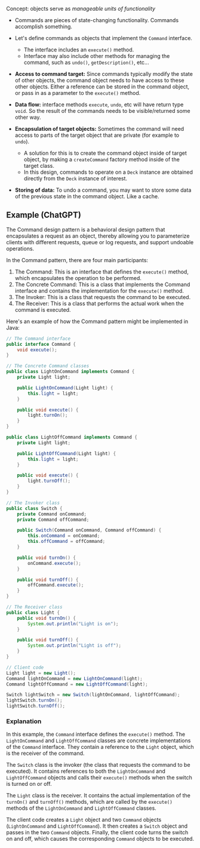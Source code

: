 Concept: objects serve as *manageable units of functionality*

- Commands are pieces of state-changing functionality. Commands accomplish something. 
- Let's define commands as objects that implement the `Command` interface. 
	- The interface includes an `execute()` method. 
	- Interface may also include other methods for managing the command, such as `undo()`, `getDescription()`, etc...

- **Access to command target:** Since commands typically modify the state of other objects, the command object needs to have access to these other objects. Either a reference can be stored in the command object, or pass in as a parameter to the `execute()` method. 
- **Data flow:** interface methods `execute`, `undo`, etc will have return type `void`. So the result of the commands needs to be visible/returned some other way. 
- **Encapsulation of target objects:** Sometimes the command will need access to parts of the target object that are private (for example to `undo`). 
	- A solution for this is to create the command object inside of target object, by making a `createCommand` factory method inside of the target class. 
	- In this design, commands to operate on a `Deck` instance are obtained directly from the `Deck` instance of interest.
- **Storing of data:** To undo a command, you may want to store some data of the previous state in the command object. Like a cache. 

## Example (ChatGPT)
The Command design pattern is a behavioral design pattern that encapsulates a request as an object, thereby allowing you to parameterize clients with different requests, queue or log requests, and support undoable operations.

In the Command pattern, there are four main participants:

1.  The Command: This is an interface that defines the `execute()` method, which encapsulates the operation to be performed.
2.  The Concrete Command: This is a class that implements the Command interface and contains the implementation for the `execute()` method.
3.  The Invoker: This is a class that requests the command to be executed.
4.  The Receiver: This is a class that performs the actual work when the command is executed.

Here's an example of how the Command pattern might be implemented in Java:
```java
// The Command interface
public interface Command {
    void execute();
}

// The Concrete Command classes
public class LightOnCommand implements Command {
    private Light light;

    public LightOnCommand(Light light) {
        this.light = light;
    }

    public void execute() {
        light.turnOn();
    }
}

public class LightOffCommand implements Command {
    private Light light;

    public LightOffCommand(Light light) {
        this.light = light;
    }

    public void execute() {
        light.turnOff();
    }
}

// The Invoker class
public class Switch {
    private Command onCommand;
    private Command offCommand;

    public Switch(Command onCommand, Command offCommand) {
        this.onCommand = onCommand;
        this.offCommand = offCommand;
    }

    public void turnOn() {
        onCommand.execute();
    }

    public void turnOff() {
        offCommand.execute();
    }
}

// The Receiver class
public class Light {
    public void turnOn() {
        System.out.println("Light is on");
    }

    public void turnOff() {
        System.out.println("Light is off");
    }
}

// Client code
Light light = new Light();
Command lightOnCommand = new LightOnCommand(light);
Command lightOffCommand = new LightOffCommand(light);

Switch lightSwitch = new Switch(lightOnCommand, lightOffCommand);
lightSwitch.turnOn();
lightSwitch.turnOff();

```

### Explanation
In this example, the `Command` interface defines the `execute()` method. The `LightOnCommand` and `LightOffCommand` classes are concrete implementations of the `Command` interface. They contain a reference to the `Light` object, which is the receiver of the command.

The `Switch` class is the invoker (the class that requests the command to be executed). It contains references to both the `LightOnCommand` and `LightOffCommand` objects and calls their `execute()` methods when the switch is turned on or off.

The `Light` class is the receiver. It contains the actual implementation of the `turnOn()` and `turnOff()` methods, which are called by the `execute()` methods of the `LightOnCommand` and `LightOffCommand` classes.

The client code creates a `Light` object and two `Command` objects (`LightOnCommand` and `LightOffCommand`). It then creates a `Switch` object and passes in the two `Command` objects. Finally, the client code turns the switch on and off, which causes the corresponding `Command` objects to be executed.